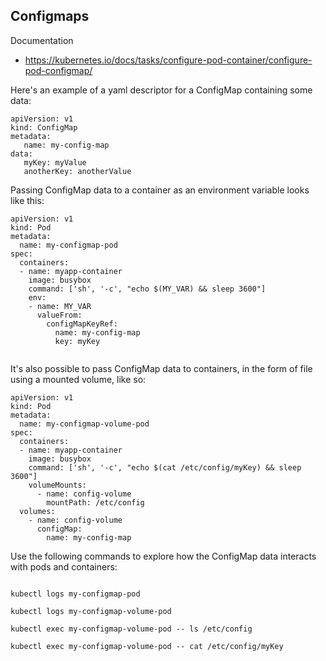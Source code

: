 ## Configmaps

Documentation
* https://kubernetes.io/docs/tasks/configure-pod-container/configure-pod-configmap/


Here's an example of a yaml descriptor for a ConfigMap containing some data:

```
apiVersion: v1
kind: ConfigMap
metadata:
   name: my-config-map
data:
   myKey: myValue
   anotherKey: anotherValue
```
   
Passing ConfigMap data to a container as an environment variable looks like this:

```
apiVersion: v1
kind: Pod
metadata:
  name: my-configmap-pod
spec:
  containers:
  - name: myapp-container
    image: busybox
    command: ['sh', '-c', "echo $(MY_VAR) && sleep 3600"]
    env:
    - name: MY_VAR
      valueFrom:
        configMapKeyRef:
          name: my-config-map
          key: myKey
          
```

It's also possible to pass ConfigMap data to containers, in the form of file using a mounted volume, like so:


```
apiVersion: v1
kind: Pod
metadata:
  name: my-configmap-volume-pod
spec:
  containers:
  - name: myapp-container
    image: busybox
    command: ['sh', '-c', "echo $(cat /etc/config/myKey) && sleep 3600"]
    volumeMounts:
      - name: config-volume
        mountPath: /etc/config
  volumes:
    - name: config-volume
      configMap:
        name: my-config-map
```        


Use the following commands to explore how the ConfigMap data interacts with pods and containers:

```

kubectl logs my-configmap-pod

kubectl logs my-configmap-volume-pod

kubectl exec my-configmap-volume-pod -- ls /etc/config

kubectl exec my-configmap-volume-pod -- cat /etc/config/myKey

```
